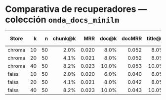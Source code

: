 # Comparativa de recuperadores — colección `onda_docs_minilm`

| Store | k | n | chunk@k | MRR | doc@k | docMRR | title@k | text@k | p50 ms | p95 ms | mean ms | eval_dir |
|---|---:|---:|---:|---:|---:|---:|---:|---:|---:|---:|---:|---|
| chroma | 10 | 50 | 2.0% | 0.020 | 8.0% | 0.052 | 8.0% | 0.0% | 21.3 | 43.2 | 30.8 | C:\Users\vcaruncho\CascadeProjects\tfm_chatbot\models\chroma\onda_docs_minilm\eval\20250906T161316Z |
| chroma | 20 | 50 | 4.1% | 0.021 | 8.0% | 0.052 | 8.0% | 0.0% | 22.0 | 39.1 | 26.9 | C:\Users\vcaruncho\CascadeProjects\tfm_chatbot\models\chroma\onda_docs_minilm\eval\20250906T161316Z |
| chroma | 40 | 50 | 8.2% | 0.023 | 10.0% | 0.053 | 10.0% | 0.0% | 22.8 | 35.8 | 24.2 | C:\Users\vcaruncho\CascadeProjects\tfm_chatbot\models\chroma\onda_docs_minilm\eval\20250906T161316Z |
| faiss | 10 | 50 | 2.0% | 0.020 | 6.0% | 0.040 | 6.0% | 0.0% | 19.3 | 32.6 | 22.1 | C:\Users\vcaruncho\CascadeProjects\tfm_chatbot\models\faiss\onda_docs_minilm\eval\20250906T161316Z |
| faiss | 20 | 50 | 4.1% | 0.021 | 8.0% | 0.042 | 8.0% | 0.0% | 19.7 | 31.3 | 21.4 | C:\Users\vcaruncho\CascadeProjects\tfm_chatbot\models\faiss\onda_docs_minilm\eval\20250906T161316Z |
| faiss | 40 | 50 | 8.2% | 0.023 | 10.0% | 0.043 | 10.0% | 0.0% | 19.9 | 33.6 | 22.3 | C:\Users\vcaruncho\CascadeProjects\tfm_chatbot\models\faiss\onda_docs_minilm\eval\20250906T161316Z |
